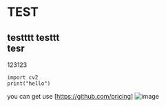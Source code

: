 # TEST
testttt
testtt<br/>
tesr
---
123123
```
import cv2
print("hello")
```
you can get use [https://github.com/pricing]
![image](https://miro.medium.com/max/1400/1*SSRjtoQ0H2X3SBPOiJ5rZw.jpeg)
